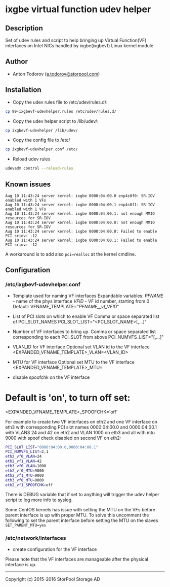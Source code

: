 # ixgbe virtual function udev helper

## Description

Set of udev rules and script to help bringing up Virtual Function(VF) interfaces on Intel NICs handled by ixgbe(ixgbevf) Linux kernel module

## Author

* Anton Todorov (a.todorov@storpool.com)

## Installation

* Copy the udev rules file to /etc/udev/rules.d/:
```bash
cp 99-ixgbevf-udevhelper.rules /etc/udev/rules.d/
```
* Copy the udev helper script to /lib/udev/:
```bash
cp ixgbevf-udevhelper /lib/udev/
```
* Copy the config file to /etc/
```bash
cp ixgbevf-udevhelper.conf /etc/
```
* Reload udev rules
```bash
udevadm control --reload-rules
```

## Known issues

```
Aug 10 11:43:24 server kernel: ixgbe 0000:04:00.0 enp4s0f0: SR-IOV enabled with 1 VFs
Aug 10 11:43:24 server kernel: ixgbe 0000:04:00.1 enp4s0f1: SR-IOV enabled with 1 VFs
Aug 10 11:43:24 server kernel: ixgbe 0000:04:00.1: not enough MMIO resources for SR-IOV
Aug 10 11:43:24 server kernel: ixgbe 0000:04:00.0: not enough MMIO resources for SR-IOV
Aug 10 11:43:24 server kernel: ixgbe 0000:04:00.0: Failed to enable PCI sriov: -12
Aug 10 11:43:24 server kernel: ixgbe 0000:04:00.1: Failed to enable PCI sriov: -12
```

A workaround is to add also `pci=realloc` at the kernel cmdline.

## Configuration

### /etc/ixgbevf-udevhelper.conf

* Template used for naming VF interfaces
Expandable variables:
  _PFNAME_ - name of the phys interface
  _VFID_ - VF id number, starting from 0
Default: VFNAME_TEMPLATE="_PFNAME__vf_VFID_"

* List of PCI slots on which to enable VF
Comma or space separated list of PCI_SLOT_NAMES
PCI_SLOT_LIST="<PCI_SLOT_NAME>[,...]"

* Number of VF interfaces to bring up.
Comma or space separated list corresponding to each PCI_SLOT from above
PCI_NUMVFS_LIST="<number>[,...]"

* VLAN_ID for VF interface
Optional set VLAN id to the VF interface
<EXPANDED_VFNAME_TEMPLATE>_VLAN=<VLAN_ID>

* MTU for VF interface
Optional set MTU to the VF interface
<EXPANDED_VFNAME_TEMPLATE>_MTU=<MTU>

* disable spoofchk on the VF interface
# Default is 'on', to turn off set:
<EXPANDED_VFNAME_TEMPLATE>_SPOOFCHK='off'


For example to create two VF interfaces on eth2 and one VF interface on eth3 with corresponding PCI slot names 0000:04:00.0 and 0000:04:00.1 with VLANS 24 and 42 on eth2 and VLAN 1000 on eth3 and all with mtu 9000 with spoof check disabled on second VF on eth2:
```bash
PCI_SLOT_LIST="0000:04:00.0,0000:04:00.1"
PCI_NUMVFS_LIST=2,1
eth2_vf0_VLAN=24
eth2_vf1_VLAN=42
eth3_vf0_VLAN=1000
eth2_vf0_MTU=9000
eth2_vf1_MTU=9000
eth3_vf0_MTU=9000
eth2_vf1_SPOOFCHK=off
```

There is DEBUG variable that if set to anything will trigger the udev helper script to log more info to syslog.

Some CentOS kernels has issue with setting the MTU on the VFs before parent interface is up with proper MTU. To solve this uncomment the following to set the parent interface before setting the MTU on the slaves `SET_PARENT_MTU=yes`

### /etc/network/interfaces
* create configuration for the VF interface

Please note that the VF interfaces are manageable after the physical interface is up.

---
Copyright (c) 2015-2016 StorPool Storage AD

